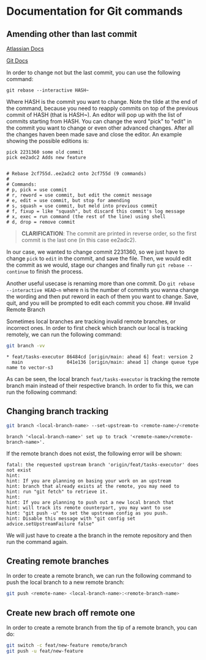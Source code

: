 # Documentation for Git commands

## Amending other than last commit

[Atlassian Docs](https://www.atlassian.com/git/tutorials/rewriting-history/git-rebase)

[Git Docs](https://git-scm.com/book/en/v2/Git-Branching-Rebasing)

In order to change not but the last commit, you can use the following command:

```git rebase --interactive HASH~```

Where HASH is the commit you want to change. Note the tilde at the end of the
command, because you need to reapply commits on top of the previous commit of
HASH (that is HASH~).
An editor will pop up with the list of commits starting from HASH. You can
change the word "pick" to "edit" in the commit you want to change or even other
advanced changes.
After all the changes haven been made save and close the editor.
An example showing the possible editions is:

```plaintext
pick 2231360 some old commit
pick ee2adc2 Adds new feature


# Rebase 2cf755d..ee2adc2 onto 2cf755d (9 commands)
#
# Commands:
# p, pick = use commit
# r, reword = use commit, but edit the commit message
# e, edit = use commit, but stop for amending
# s, squash = use commit, but meld into previous commit
# f, fixup = like "squash", but discard this commit's log message
# x, exec = run command (the rest of the line) using shell
# d, drop = remove commit
```

> **CLARIFICATION**: The commit are printed in reverse order, so the first
> commit is the last one (in this case ee2adc2).

In our case, we wanted to change commit 2231360, so we just have to change
`pick` to `edit` in the commit, and save the file.
Then, we would edit the commit as we would, stage our changes and finally run
`git rebase --continue` to finish the process.

Another useful usecase is renaming more than one commit. Do `git rebase
--interactive HEAD~n` where n is the number of commits you wanna change the
wording and then put reword in each of them you want to change. Save, quit, and
you will be prompted to edit each commit you chose. ## Invalid Remote Branch

Sometimes local branches are tracking invalid remote branches, or incorrect
ones. In order to first check which branch our local is tracking remotely, we
can run the following command:

```bash
git branch -vv
```

```plaintext
* feat/tasks-executor 86484cd [origin/main: ahead 6] feat: version 2
  main                041e136 [origin/main: ahead 1] change queue type name to vector-s3
```

As can be seen, the local branch `feat/tasks-executor` is tracking the remote
branch main instead of their respective branch. In order to fix this, we can
run the following command:

## Changing branch tracking

```bash
git branch <local-branch-name> --set-upstream-to <remote-name>/<remote-branch-name>
```

```plaintext
branch '<local-branch-name>' set up to track '<remote-name>/<remote-branch-name>'.
```

If the remote branch does not exist, the following error will be shown:

```plaintext
fatal: the requested upstream branch 'origin/feat/tasks-executor' does not exist
hint:
hint: If you are planning on basing your work on an upstream
hint: branch that already exists at the remote, you may need to
hint: run "git fetch" to retrieve it.
hint:
hint: If you are planning to push out a new local branch that
hint: will track its remote counterpart, you may want to use
hint: "git push -u" to set the upstream config as you push.
hint: Disable this message with "git config set advice.setUpstreamFailure false"

```

We will just have to create a the branch in the remote repository and then run
the command again.

## Creating remote branches

In order to create a remote branch, we can run the following command to push
the local branch to a new remote branch:

```bash
git push <remote-name> <local-branch-name>:<remote-branch-name>
```

## Create new brach off remote one

In order to create a remote branch from the tip of a remote branch, you can do:

```bash
git switch -c feat/new-feature remote/branch
git push -u feat/new-feature
```
